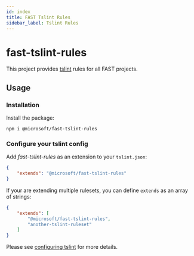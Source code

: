 ```yaml
---
id: index
title: FAST Tslint Rules
sidebar_label: Tslint Rules
---
```


# fast-tslint-rules
This project provides [tslint](https://github.com/palantir/tslint) rules for all FAST projects.

## Usage
### Installation
Install the package:

```shell
npm i @microsoft/fast-tslint-rules
```


### Configure your tslint config
Add *fast-tslint-rules* as an extension to your `tslint.json`:

```json
{
    "extends": "@microsoft/fast-tslint-rules" 
}
```

If your are extending multiple rulesets, you can define `extends` as an array of strings:

```json
{
    "extends": [
        "@microsoft/fast-tslint-rules",
        "another-tslint-ruleset"
    ]
}
```

Please see [configuring tslint](https://palantir.github.io/tslint/usage/configuration/) for more details.
